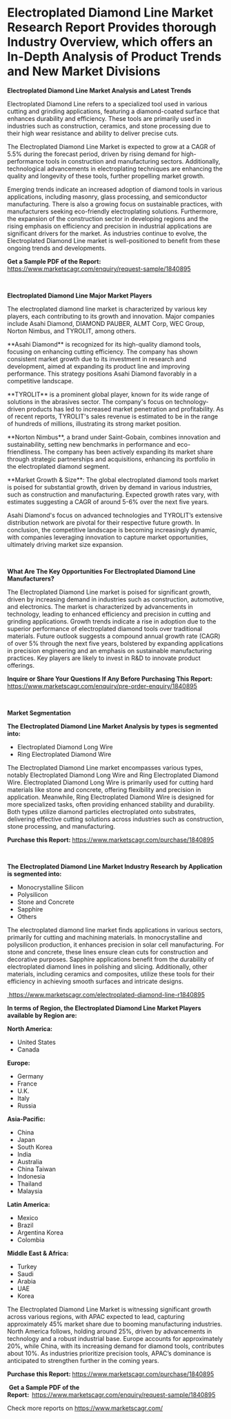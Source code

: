 <p><h1>Electroplated Diamond Line Market Research Report Provides thorough Industry Overview, which offers an In-Depth Analysis of Product Trends and New Market Divisions</h1></p><p><strong>Electroplated Diamond Line Market Analysis and Latest Trends</strong></p>
<p><p>Electroplated Diamond Line refers to a specialized tool used in various cutting and grinding applications, featuring a diamond-coated surface that enhances durability and efficiency. These tools are primarily used in industries such as construction, ceramics, and stone processing due to their high wear resistance and ability to deliver precise cuts.</p><p>The Electroplated Diamond Line Market is expected to grow at a CAGR of 5.5% during the forecast period, driven by rising demand for high-performance tools in construction and manufacturing sectors. Additionally, technological advancements in electroplating techniques are enhancing the quality and longevity of these tools, further propelling market growth. </p><p>Emerging trends indicate an increased adoption of diamond tools in various applications, including masonry, glass processing, and semiconductor manufacturing. There is also a growing focus on sustainable practices, with manufacturers seeking eco-friendly electroplating solutions. Furthermore, the expansion of the construction sector in developing regions and the rising emphasis on efficiency and precision in industrial applications are significant drivers for the market. As industries continue to evolve, the Electroplated Diamond Line market is well-positioned to benefit from these ongoing trends and developments.</p></p>
<p><strong>Get a Sample PDF of the Report:&nbsp;</strong> <a href="https://www.marketscagr.com/enquiry/request-sample/1840895?utm_campaign=1879&utm_medium=2&utm_source=Github&utm_content=ia&utm_term=03022025&utm_id=electroplated-diamond-line">https://www.marketscagr.com/enquiry/request-sample/1840895</a></p>
<p>&nbsp;</p>
<p><strong>Electroplated Diamond Line Major Market Players</strong></p>
<p><p>The electroplated diamond line market is characterized by various key players, each contributing to its growth and innovation. Major companies include Asahi Diamond, DIAMOND PAUBER, ALMT Corp, WEC Group, Norton Nimbus, and TYROLIT, among others.</p><p>**Asahi Diamond** is recognized for its high-quality diamond tools, focusing on enhancing cutting efficiency. The company has shown consistent market growth due to its investment in research and development, aimed at expanding its product line and improving performance. This strategy positions Asahi Diamond favorably in a competitive landscape.</p><p>**TYROLIT** is a prominent global player, known for its wide range of solutions in the abrasives sector. The company's focus on technology-driven products has led to increased market penetration and profitability. As of recent reports, TYROLIT's sales revenue is estimated to be in the range of hundreds of millions, illustrating its strong market position.</p><p>**Norton Nimbus**, a brand under Saint-Gobain, combines innovation and sustainability, setting new benchmarks in performance and eco-friendliness. The company has been actively expanding its market share through strategic partnerships and acquisitions, enhancing its portfolio in the electroplated diamond segment.</p><p>**Market Growth & Size**: The global electroplated diamond tools market is poised for substantial growth, driven by demand in various industries, such as construction and manufacturing. Expected growth rates vary, with estimates suggesting a CAGR of around 5-6% over the next five years. </p><p>Asahi Diamond's focus on advanced technologies and TYROLIT’s extensive distribution network are pivotal for their respective future growth. In conclusion, the competitive landscape is becoming increasingly dynamic, with companies leveraging innovation to capture market opportunities, ultimately driving market size expansion.</p></p>
<p>&nbsp;</p>
<p><strong>What Are The Key Opportunities For Electroplated Diamond Line Manufacturers?</strong></p>
<p><p>The Electroplated Diamond Line market is poised for significant growth, driven by increasing demand in industries such as construction, automotive, and electronics. The market is characterized by advancements in technology, leading to enhanced efficiency and precision in cutting and grinding applications. Growth trends indicate a rise in adoption due to the superior performance of electroplated diamond tools over traditional materials. Future outlook suggests a compound annual growth rate (CAGR) of over 5% through the next five years, bolstered by expanding applications in precision engineering and an emphasis on sustainable manufacturing practices. Key players are likely to invest in R&D to innovate product offerings.</p></p>
<p><strong>Inquire or Share Your Questions If Any Before Purchasing This Report:</strong> <a href="https://www.marketscagr.com/enquiry/pre-order-enquiry/1840895?utm_campaign=1879&utm_medium=2&utm_source=Github&utm_content=ia&utm_term=03022025&utm_id=electroplated-diamond-line">https://www.marketscagr.com/enquiry/pre-order-enquiry/1840895</a></p>
<p>&nbsp;</p>
<p><strong>Market Segmentation</strong></p>
<p><strong>The Electroplated Diamond Line Market Analysis by types is segmented into:</strong></p>
<p><ul><li>Electroplated Diamond Long Wire</li><li>Ring Electroplated Diamond Wire</li></ul></p>
<p><p>The Electroplated Diamond Line market encompasses various types, notably Electroplated Diamond Long Wire and Ring Electroplated Diamond Wire. Electroplated Diamond Long Wire is primarily used for cutting hard materials like stone and concrete, offering flexibility and precision in application. Meanwhile, Ring Electroplated Diamond Wire is designed for more specialized tasks, often providing enhanced stability and durability. Both types utilize diamond particles electroplated onto substrates, delivering effective cutting solutions across industries such as construction, stone processing, and manufacturing.</p></p>
<p><strong>Purchase this Report:&nbsp;</strong><a href="https://www.marketscagr.com/purchase/1840895?utm_campaign=1879&utm_medium=2&utm_source=Github&utm_content=ia&utm_term=03022025&utm_id=electroplated-diamond-line">https://www.marketscagr.com/purchase/1840895</a></p>
<p>&nbsp;</p>
<p><strong>The Electroplated Diamond Line Market Industry Research by Application is segmented into:</strong></p>
<p><ul><li>Monocrystalline Silicon</li><li>Polysilicon</li><li>Stone and Concrete</li><li>Sapphire</li><li>Others</li></ul></p>
<p><p>The electroplated diamond line market finds applications in various sectors, primarily for cutting and machining materials. In monocrystalline and polysilicon production, it enhances precision in solar cell manufacturing. For stone and concrete, these lines ensure clean cuts for construction and decorative purposes. Sapphire applications benefit from the durability of electroplated diamond lines in polishing and slicing. Additionally, other materials, including ceramics and composites, utilize these tools for their efficiency in achieving smooth surfaces and intricate designs.</p></p>
<p><a href="https://www.marketscagr.com/electroplated-diamond-line-r1840895?utm_campaign=1879&utm_medium=2&utm_source=Github&utm_content=ia&utm_term=03022025&utm_id=electroplated-diamond-line">&nbsp;https://www.marketscagr.com/electroplated-diamond-line-r1840895</a></p>
<p><strong>In terms of Region, the Electroplated Diamond Line Market Players available by Region are:</strong></p>
<p>
    <p> <strong> North America: </strong>
        <ul>
            <li>United States</li>
            <li>Canada</li>
        </ul>
        </p> 
    <p> <strong> Europe: </strong>
        <ul>
            <li>Germany</li>
            <li>France</li>
            <li>U.K.</li>
            <li>Italy</li>
            <li>Russia</li>
        </ul>
        </p> 
    <p> <strong> Asia-Pacific: </strong>
        <ul>
            <li>China</li>
            <li>Japan</li>
            <li>South Korea</li>
            <li>India</li>
            <li>Australia</li>
            <li>China Taiwan</li>
            <li>Indonesia</li>
            <li>Thailand</li>
            <li>Malaysia</li>
        </ul>
        </p> 
    <p> <strong> Latin America: </strong>
        <ul>
            <li>Mexico</li>
            <li>Brazil</li>
            <li>Argentina Korea</li>
            <li>Colombia</li>
        </ul>
        </p> 
    <p> <strong> Middle East & Africa: </strong>
        <ul>
            <li>Turkey</li>
            <li>Saudi</li>
            <li>Arabia</li>
            <li>UAE</li>
            <li>Korea</li>
        </ul>
    </p>
    </p>
<p><p>The Electroplated Diamond Line Market is witnessing significant growth across various regions, with APAC expected to lead, capturing approximately 45% market share due to booming manufacturing industries. North America follows, holding around 25%, driven by advancements in technology and a robust industrial base. Europe accounts for approximately 20%, while China, with its increasing demand for diamond tools, contributes about 10%. As industries prioritize precision tools, APAC’s dominance is anticipated to strengthen further in the coming years.</p></p>
<p><strong>Purchase this Report: </strong><a href="https://www.marketscagr.com/purchase/1840895?utm_campaign=1879&utm_medium=2&utm_source=Github&utm_content=ia&utm_term=03022025&utm_id=electroplated-diamond-line">https://www.marketscagr.com/purchase/1840895</a></p>
<p>&nbsp;<strong>Get a Sample PDF of the Report:&nbsp;&nbsp;</strong><a href="https://www.marketscagr.com/enquiry/request-sample/1840895?utm_campaign=1879&utm_medium=2&utm_source=Github&utm_content=ia&utm_term=03022025&utm_id=electroplated-diamond-line">https://www.marketscagr.com/enquiry/request-sample/1840895</a></p>
<p><strong></strong></p>
<p>Check more reports on <a href="https://www.marketscagr.com/?utm_campaign=1879&utm_medium=2&utm_source=Github&utm_content=ia&utm_term=03022025&utm_id=electroplated-diamond-line">https://www.marketscagr.com/</a></p>